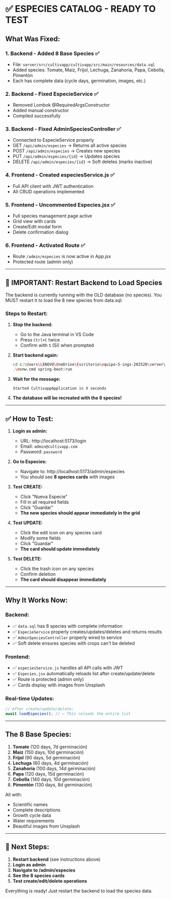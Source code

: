 # ✅ ESPECIES CATALOG - READY TO TEST

## What Was Fixed:

### 1. **Backend - Added 8 Base Species** ✅
   - File: `server/src/cultivapp/cultivapp/src/main/resources/data.sql`
   - Added species: Tomate, Maíz, Frijol, Lechuga, Zanahoria, Papa, Cebolla, Pimentón
   - Each has complete data (cycle days, germination, images, etc.)

### 2. **Backend - Fixed EspecieService** ✅
   - Removed Lombok @RequiredArgsConstructor
   - Added manual constructor
   - Compiled successfully

### 3. **Backend - Fixed AdminSpeciesController** ✅
   - Connected to EspecieService properly
   - GET `/api/admin/especies` → Returns all active species
   - POST `/api/admin/especies` → Creates new species
   - PUT `/api/admin/especies/{id}` → Updates species
   - DELETE `/api/admin/especies/{id}` → Soft deletes (marks inactive)

### 4. **Frontend - Created especiesService.js** ✅
   - Full API client with JWT authentication
   - All CRUD operations implemented

### 5. **Frontend - Uncommented Especies.jsx** ✅
   - Full species management page active
   - Grid view with cards
   - Create/Edit modal form
   - Delete confirmation dialog

### 6. **Frontend - Activated Route** ✅
   - Route `/admin/especies` is now active in App.jsx
   - Protected route (admin only)

---

## 🚨 IMPORTANT: Restart Backend to Load Species

The backend is currently running with the OLD database (no species).
You MUST restart it to load the 8 new species from data.sql:

### Steps to Restart:

1. **Stop the backend:**
   - Go to the Java terminal in VS Code
   - Press `Ctrl+C` twice
   - Confirm with `S` (Sí) when prompted

2. **Start backend again:**
   ```bash
   cd c:\Users\LENOVO\OneDrive\Escritorio\equipo-5-ings-202520\server\src\cultivapp\cultivapp
   .\mvnw.cmd spring-boot:run
   ```

3. **Wait for the message:**
   ```
   Started CultivappApplication in X seconds
   ```

4. **The database will be recreated with the 8 species!**

---

## ✅ How to Test:

1. **Login as admin:**
   - URL: http://localhost:5173/login
   - Email: `admin@cultivapp.com`
   - Password: `password`

2. **Go to Especies:**
   - Navigate to: http://localhost:5173/admin/especies
   - You should see **8 species cards** with images

3. **Test CREATE:**
   - Click "Nueva Especie"
   - Fill in all required fields
   - Click "Guardar"
   - **The new species should appear immediately in the grid**

4. **Test UPDATE:**
   - Click the edit icon on any species card
   - Modify some fields
   - Click "Guardar"
   - **The card should update immediately**

5. **Test DELETE:**
   - Click the trash icon on any species
   - Confirm deletion
   - **The card should disappear immediately**

---

## Why It Works Now:

### Backend:
- ✅ `data.sql` has 8 species with complete information
- ✅ `EspecieService` properly creates/updates/deletes and returns results
- ✅ `AdminSpeciesController` properly wired to service
- ✅ Soft delete ensures species with crops can't be deleted

### Frontend:
- ✅ `especiesService.js` handles all API calls with JWT
- ✅ `Especies.jsx` automatically reloads list after create/update/delete
- ✅ Route is protected (admin only)
- ✅ Cards display with images from Unsplash

### Real-time Updates:
```javascript
// After create/update/delete:
await loadEspecies(); // ← This reloads the entire list
```

---

## The 8 Base Species:

1. **Tomate** (120 days, 7d germinación)
2. **Maíz** (150 days, 10d germinación)
3. **Frijol** (90 days, 5d germinación)
4. **Lechuga** (60 days, 4d germinación)
5. **Zanahoria** (100 days, 14d germinación)
6. **Papa** (120 days, 15d germinación)
7. **Cebolla** (140 days, 10d germinación)
8. **Pimentón** (130 days, 8d germinación)

All with:
- Scientific names
- Complete descriptions
- Growth cycle data
- Water requirements
- Beautiful images from Unsplash

---

## 🎯 Next Steps:

1. **Restart backend** (see instructions above)
2. **Login as admin**
3. **Navigate to /admin/especies**
4. **See the 8 species cards**
5. **Test create/edit/delete operations**

Everything is ready! Just restart the backend to load the species data.

